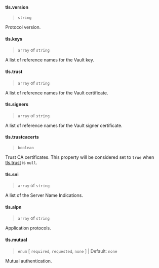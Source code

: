 #### tls.version

> `string`

Protocol version.

#### tls.keys

> `array` of `string`

A list of reference names for the Vault key.

#### tls.trust

> `array` of `string`

A list of reference names for the Vault certificate.

#### tls.signers

> `array` of `string`

A list of reference names for the Vault signer certificate.

#### tls.trustcacerts

> `boolean`

Trust CA certificates. This property will be considered set to `true` when [tls.trust](#tls-trust) is `null`.

#### tls.sni

> `array` of `string`

A list of the Server Name Indications.

#### tls.alpn

> `array` of `string`

Application protocols.

#### tls.mutual

> `enum` [ `required`, `requested`, `none` ] | Default: `none`

Mutual authentication.
